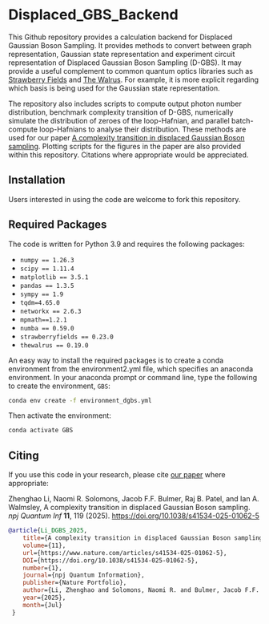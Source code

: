 # Displaced_GBS_Backend

This Github repository provides a calculation backend for Displaced Gaussian Boson Sampling. It provides methods to 
convert between graph representation, Gaussian state representation and experiment circuit representation of 
Displaced Gaussian Boson Sampling (D-GBS). It may provide a useful complement to 
common quantum optics libraries such as [Strawberry Fields](https://strawberryfields.ai/) and 
[The Walrus](https://the-walrus.readthedocs.io/). For example, it is more explicit regarding which basis is being used for
the Gaussian state representation. 

The repository also includes scripts to compute output photon number distribution, benchmark 
complexity transition of D-GBS, numerically simulate the distribution of zeroes of the loop-Hafnian, and 
parallel batch-compute loop-Hafnians to analyse their distribution. These methods are used for our paper 
[A complexity transition in displaced Gaussian Boson sampling](https://doi.org/10.1038/s41534-025-01062-5). 
Plotting scripts for the figures in the paper are also provided within this repository. Citations where appropriate would be appreciated. 

## Installation 
Users interested in using the code are welcome to fork this repository. 

## Required Packages 
The code is written for Python 3.9 and requires the following packages:
- `numpy == 1.26.3`
- `scipy == 1.11.4`
- `matplotlib == 3.5.1`
- `pandas == 1.3.5`
- `sympy == 1.9`
- `tqdm=4.65.0`
- `networkx == 2.6.3`
- `mpmath==1.2.1`
- `numba == 0.59.0`
- `strawberryfields == 0.23.0`
- `thewalrus == 0.19.0`

An easy way to install the required packages is to create a conda environment from the environment2.yml file, which 
specifies an anaconda environment. In your anaconda prompt or command line, type the following to create the 
environment, `GBS`:
```bash
conda env create -f environment_dgbs.yml
```
Then activate the environment:
```bash
conda activate GBS
```

## Citing 
If you use this code in your research, please cite [our paper](https://www.nature.com/articles/s41534-025-01062-5) 
where appropriate: 

Zhenghao Li, Naomi R. Solomons, Jacob F.F. Bulmer, Raj B. Patel, and Ian A. Walmsley, 
A complexity transition in displaced Gaussian Boson sampling. _npj Quantum Inf_ **11**, 119 (2025). 
https://doi.org/10.1038/s41534-025-01062-5

```bibtex
@article{Li_DGBS_2025, 
    title={A complexity transition in displaced Gaussian Boson sampling}, 
    volume={11}, 
    url={https://www.nature.com/articles/s41534-025-01062-5}, 
    DOI={https://doi.org/10.1038/s41534-025-01062-5}, 
    number={1}, 
    journal={npj Quantum Information}, 
    publisher={Nature Portfolio}, 
    author={Li, Zhenghao and Solomons, Naomi R. and Bulmer, Jacob F.F. and Patel, Raj B. and Walmsley, Ian A.}, 
    year={2025}, 
    month={Jul} 
 }
```
